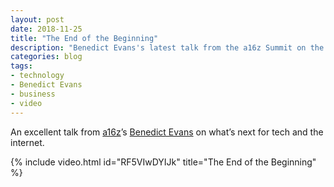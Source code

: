 ```yaml
---
layout: post
date: 2018-11-25
title: "The End of the Beginning"
description: "Benedict Evans's latest talk from the a16z Summit on the state of tech."
categories: blog
tags:
- technology
- Benedict Evans
- business
- video
---
```


An excellent talk from [a16z](https://a16z.com/)’s [Benedict Evans](https://www.ben-evans.com/) on what’s next for tech and the internet.

{% include video.html id="RF5VIwDYIJk" title="The End of the Beginning" %}
